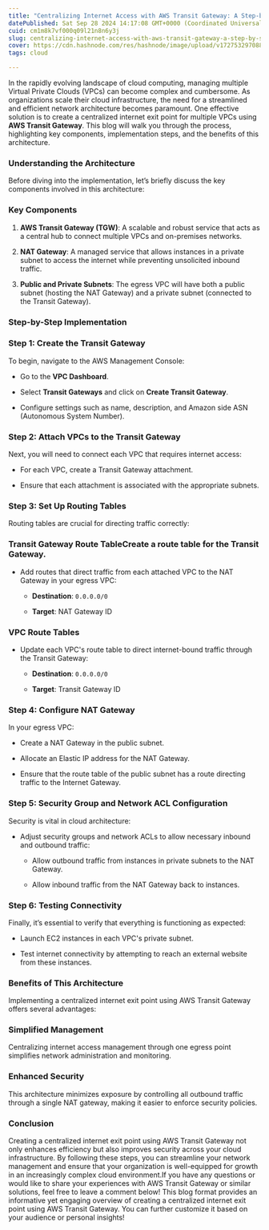 ```yaml
---
title: "Centralizing Internet Access with AWS Transit Gateway: A Step-by-Step Guide"
datePublished: Sat Sep 28 2024 14:17:08 GMT+0000 (Coordinated Universal Time)
cuid: cm1m8k7vf000q09l21n8n6y3j
slug: centralizing-internet-access-with-aws-transit-gateway-a-step-by-step-guide
cover: https://cdn.hashnode.com/res/hashnode/image/upload/v1727532970889/6c673210-d2d5-4272-9af1-0059d0c47811.png
tags: cloud

---
```


In the rapidly evolving landscape of cloud computing, managing multiple Virtual Private Clouds (VPCs) can become complex and cumbersome. As organizations scale their cloud infrastructure, the need for a streamlined and efficient network architecture becomes paramount. One effective solution is to create a centralized internet exit point for multiple VPCs using **AWS Transit Gateway**. This blog will walk you through the process, highlighting key components, implementation steps, and the benefits of this architecture.

### **Understanding the Architecture**

Before diving into the implementation, let’s briefly discuss the key components involved in this architecture:

### **Key Components**

1. **AWS Transit Gateway (TGW)**: A scalable and robust service that acts as a central hub to connect multiple VPCs and on-premises networks.
    
2. **NAT Gateway**: A managed service that allows instances in a private subnet to access the internet while preventing unsolicited inbound traffic.
    
3. **Public and Private Subnets**: The egress VPC will have both a public subnet (hosting the NAT Gateway) and a private subnet (connected to the Transit Gateway).
    

### **Step-by-Step Implementation**

### **Step 1: Create the Transit Gateway**

To begin, navigate to the AWS Management Console:

* Go to the **VPC Dashboard**.
    
* Select **Transit Gateways** and click on **Create Transit Gateway**.
    
* Configure settings such as name, description, and Amazon side ASN (Autonomous System Number).
    

### **Step 2: Attach VPCs to the Transit Gateway**

Next, you will need to connect each VPC that requires internet access:

* For each VPC, create a Transit Gateway attachment.
    
* Ensure that each attachment is associated with the appropriate subnets.
    

### **Step 3: Set Up Routing Tables**

Routing tables are crucial for directing traffic correctly:

### Transit Gateway Route TableCreate a route table for the Transit Gateway.

* Add routes that direct traffic from each attached VPC to the NAT Gateway in your egress VPC:
    
    * **Destination**: `0.0.0.0/0`
        
    * **Target**: NAT Gateway ID
        

### **VPC Route Tables**

* Update each VPC's route table to direct internet-bound traffic through the Transit Gateway:
    
    * **Destination**: `0.0.0.0/0`
        
    * **Target**: Transit Gateway ID
        

### **Step 4: Configure NAT Gateway**

In your egress VPC:

* Create a NAT Gateway in the public subnet.
    
* Allocate an Elastic IP address for the NAT Gateway.
    
* Ensure that the route table of the public subnet has a route directing traffic to the Internet Gateway.
    

### **Step 5: Security Group and Network ACL Configuration**

Security is vital in cloud architecture:

* Adjust security groups and network ACLs to allow necessary inbound and outbound traffic:
    
    * Allow outbound traffic from instances in private subnets to the NAT Gateway.
        
    * Allow inbound traffic from the NAT Gateway back to instances.
        

### **Step 6: Testing Connectivity**

Finally, it’s essential to verify that everything is functioning as expected:

* Launch EC2 instances in each VPC's private subnet.
    
* Test internet connectivity by attempting to reach an external website from these instances.
    

### **Benefits of This Architecture**

Implementing a centralized internet exit point using AWS Transit Gateway offers several advantages:

### **Simplified Management**

Centralizing internet access management through one egress point simplifies network administration and monitoring.

### **Enhanced Security**

This architecture minimizes exposure by controlling all outbound traffic through a single NAT gateway, making it easier to enforce security policies.

### **Conclusion**

Creating a centralized internet exit point using AWS Transit Gateway not only enhances efficiency but also improves security across your cloud infrastructure. By following these steps, you can streamline your network management and ensure that your organization is well-equipped for growth in an increasingly complex cloud environment.If you have any questions or would like to share your experiences with AWS Transit Gateway or similar solutions, feel free to leave a comment below! This blog format provides an informative yet engaging overview of creating a centralized internet exit point using AWS Transit Gateway. You can further customize it based on your audience or personal insights!